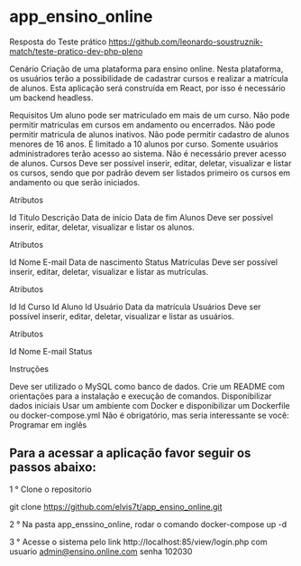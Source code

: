 # app_ensino_online

Resposta do Teste prático https://github.com/leonardo-soustruznik-match/teste-pratico-dev-php-pleno

Cenário
Criação de uma plataforma para ensino online. Nesta plataforma, os usuários terão a possibilidade de cadastrar cursos e realizar a matrícula de alunos. Esta aplicação será construída em React, por isso é necessário um backend headless.

Requisitos
Um aluno pode ser matriculado em mais de um curso.
Não pode permitir matriculas em cursos em andamento ou encerrados.
Não pode permitir matricula de alunos inativos.
Não pode permitir cadastro de alunos menores de 16 anos.
É limitado a 10 alunos por curso.
Somente usuários administradores terão acesso ao sistema. Não é necessário prever acesso de alunos.
Cursos
Deve ser possível inserir, editar, deletar, visualizar e listar os cursos, sendo que por padrão devem ser listados primeiro os cursos em andamento ou que serão iniciados.

Atributos

Id
Título
Descrição
Data de início
Data de fim
Alunos
Deve ser possível inserir, editar, deletar, visualizar e listar os alunos.

Atributos

Id
Nome
E-mail
Data de nascimento
Status
Matrículas
Deve ser possível inserir, editar, deletar, visualizar e listar as mutrículas.

Atributos

Id
Id Curso
Id Aluno
Id Usuário
Data da matrícula
Usuários
Deve ser possível inserir, editar, deletar, visualizar e listar as usuários.

Atributos

Id
Nome
E-mail
Status

Instruções

Deve ser utilizado o MySQL como banco de dados.
Crie um README com orientações para a instalação e execução de comandos.
Disponibilizar dados iniciais
Usar um ambiente com Docker e disponibilizar um Dockerfile ou docker-compose.yml
Não é obrigatório, mas seria interessante se você:
Programar em inglês

## Para a acessar a aplicação favor seguir os passos abaixo:

1 ° Clone o repositorio

git clone https://github.com/elvis7t/app_ensino_online.git  


2 ° Na pasta app_enssino_online, rodar o comando docker-compose up -d


3 ° Acesse o sistema pelo link http://localhost:85/view/login.php com usuario admin@ensino.online.com senha 102030

